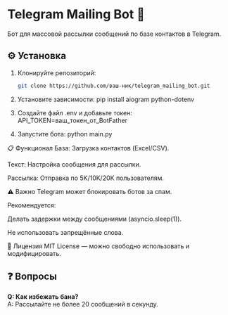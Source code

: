 # Telegram Mailing Bot 🤖  

Бот для массовой рассылки сообщений по базе контактов в Telegram.  

## ⚙️ Установка  
1. Клонируйте репозиторий:  
   ```bash
   git clone https://github.com/ваш-ник/telegram_mailing_bot.git
   
2. Установите зависимости:
   pip install aiogram python-dotenv

3. Создайте файл .env и добавьте токен:
  API_TOKEN=ваш_токен_от_BotFather

4. Запустите бота:
   python main.py

📋 Функционал
База: Загрузка контактов (Excel/CSV).

Текст: Настройка сообщения для рассылки.

Рассылка: Отправка по 5K/10K/20K пользователям.

⚠️ Важно
Telegram может блокировать ботов за спам.

Рекомендуется:

Делать задержки между сообщениями (asyncio.sleep(1)).

Не использовать запрещённые слова.

📄 Лицензия
MIT License — можно свободно использовать и модифицировать.

## ❓ Вопросы  
**Q: Как избежать бана?**  
A: Рассылайте не более 20 сообщений в секунду.  

